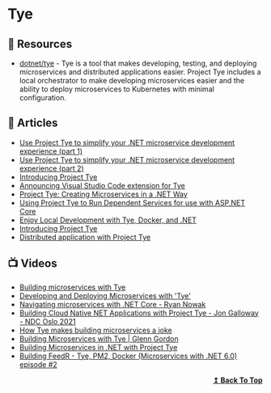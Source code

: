 # Tye

## 📘 Resources
- [dotnet/tye](https://github.com/dotnet/tye) - Tye is a tool that makes developing, testing, and deploying microservices and distributed applications easier. Project Tye includes a local orchestrator to make developing microservices easier and the ability to deploy microservices to Kubernetes with minimal configuration.

## 📕 Articles
- [Use Project Tye to simplify your .NET microservice development experience (part 1)](https://www.daveabrock.com/2020/08/19/microservices-with-tye-1/)
- [Use Project Tye to simplify your .NET microservice development experience (part 2)](https://www.daveabrock.com/2020/08/27/microservices-with-tye-2/)
- [Introducing Project Tye](https://devblogs.microsoft.com/aspnet/introducing-project-tye/)
- [Announcing Visual Studio Code extension for Tye](https://devblogs.microsoft.com/dotnet/announcing-visual-studio-code-extension-for-tye/?WT.mc_id=DT-MVP-5002040)
- [Project Tye: Creating Microservices in a .NET Way](https://www.codemag.com/Article/2010052/Project-Tye-Creating-Microservices-in-a-.NET-Way)
- [Using Project Tye to Run Dependent Services for use with ASP.NET Core](https://adamstorr.azurewebsites.net/blog/using-project-tye-to-run-dependent-services-for-use-with-aspnetcore)
- [Enjoy Local Development with Tye, Docker, and .NET](https://khalidabuhakmeh.com/local-dev-with-tye-docker-and-dotnet)
- [Introducing Project Tye](https://devblogs.microsoft.com/dotnet/introducing-project-tye/)
- [Distributed application with Project Tye](https://rafaelldi.blog/posts/distributed-application-with-project-tye/)
## 📺 Videos
- [Building microservices with Tye](https://www.youtube.com/watch?v=m4VsOdIT1O4)
- [Developing and Deploying Microservices with 'Tye'](https://www.youtube.com/watch?v=_s8UdhGOGmY)
- [Navigating microservices with .NET Core - Ryan Nowak](https://www.youtube.com/watch?v=dubHmScPNzQ)
- [Building Cloud Native NET Applications with Project Tye - Jon Galloway - NDC Oslo 2021](https://www.youtube.com/watch?v=ou7rNmnVBXY)
- [How Tye makes building microservices a joke](https://www.youtube.com/watch?v=ByL2NuNTuHs)
- [Building Microservices with Tye | Glenn Gordon](https://www.youtube.com/watch?v=EvfEkL1CZIM)
- [Building Microservices in .NET with Project Tye](https://www.youtube.com/watch?v=qthKolaK7kk)
- [Building FeedR - Tye, PM2, Docker (Microservices with .NET 6.0) episode #2](https://www.youtube.com/watch?v=DbUt_0E8TKo)
<div align="right">
  <b><a href="#contents">↥ Back To Top</a></b>
</div>
